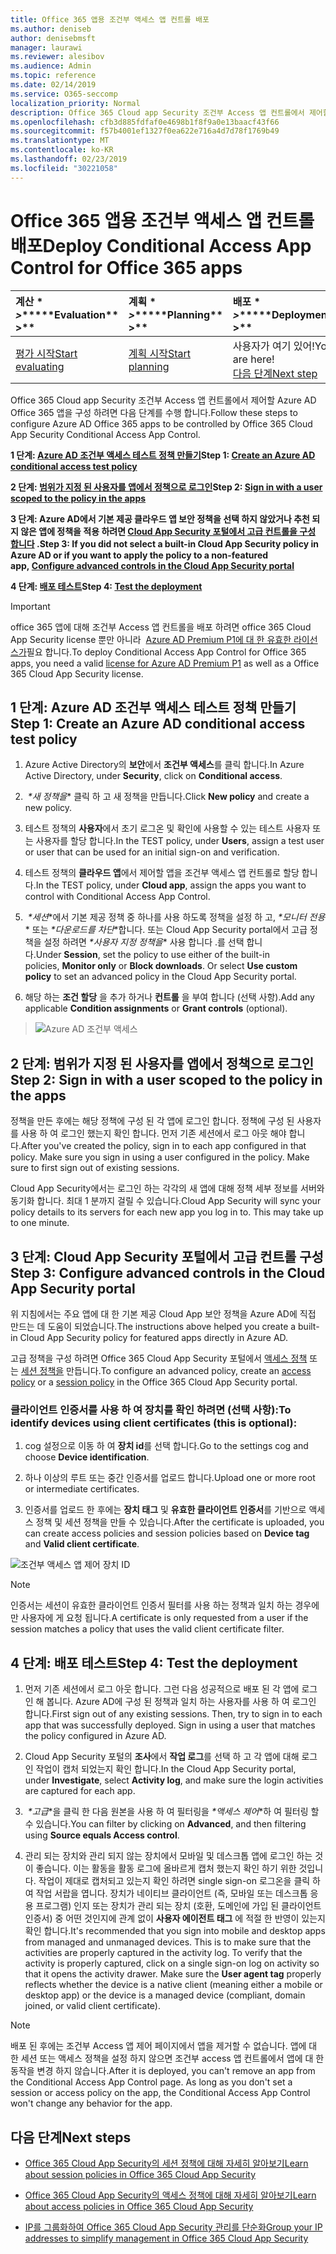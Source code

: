 ```yaml
---
title: Office 365 앱용 조건부 액세스 앱 컨트롤 배포
ms.author: deniseb
author: denisebmsft
manager: laurawi
ms.reviewer: alesibov
ms.audience: Admin
ms.topic: reference
ms.date: 02/14/2019
ms.service: O365-seccomp
localization_priority: Normal
description: Office 365 Cloud app Security 조건부 Access 앱 컨트롤에서 제어할 Azure AD Office 365 앱을 구성 하려면 다음 단계를 수행 합니다.
ms.openlocfilehash: cfb3d885fdfaf0e4698b1f8f9a0e13baacf43f66
ms.sourcegitcommit: f57b4001ef1327f0ea622e716a4d7d78f1769b49
ms.translationtype: MT
ms.contentlocale: ko-KR
ms.lasthandoff: 02/23/2019
ms.locfileid: "30221058"
---
```

# <a name="deploy-conditional-access-app-control-for-office-365-apps"></a><span data-ttu-id="a4102-103">Office 365 앱용 조건부 액세스 앱 컨트롤 배포</span><span class="sxs-lookup"><span data-stu-id="a4102-103">Deploy Conditional Access App Control for Office 365 apps</span></span>

|<span data-ttu-id="a4102-104">계산 \* *\>*\*</span><span class="sxs-lookup"><span data-stu-id="a4102-104">\*\*\*\*Evaluation\*\* \>\*\*</span></span>|<span data-ttu-id="a4102-105">계획 \* *\>*\*</span><span class="sxs-lookup"><span data-stu-id="a4102-105">\*\*\*\*Planning\*\* \>\*\*</span></span>|<span data-ttu-id="a4102-106">배포 \* *\>*\*</span><span class="sxs-lookup"><span data-stu-id="a4102-106">\*\*\*\*Deployment\*\* \>\*\*</span></span>|<span data-ttu-id="a4102-107">사용률 \* \* \* \*</span><span class="sxs-lookup"><span data-stu-id="a4102-107">\*\*\*\*Utilization\*\*\*\*</span></span>|
|:-----|:-----|:-----|:-----|
|[<span data-ttu-id="a4102-108">평가 시작</span><span class="sxs-lookup"><span data-stu-id="a4102-108">Start evaluating</span></span>](office-365-cas-overview.md) <br/> |[<span data-ttu-id="a4102-109">계획 시작</span><span class="sxs-lookup"><span data-stu-id="a4102-109">Start planning</span></span>](get-ready-for-office-365-cas.md) <br/> |<span data-ttu-id="a4102-110">사용자가 여기 있어!</span><span class="sxs-lookup"><span data-stu-id="a4102-110">You are here!</span></span>  <br/> [<span data-ttu-id="a4102-111">다음 단계</span><span class="sxs-lookup"><span data-stu-id="a4102-111">Next step</span></span>](ocas-session-policies.md) <br/> |[<span data-ttu-id="a4102-112">활용 시작</span><span class="sxs-lookup"><span data-stu-id="a4102-112">Start utilizing</span></span>](utilization-activities-for-ocas.md) <br/> |

<span data-ttu-id="a4102-113">Office 365 Cloud app Security 조건부 Access 앱 컨트롤에서 제어할 Azure AD Office 365 앱을 구성 하려면 다음 단계를 수행 합니다.</span><span class="sxs-lookup"><span data-stu-id="a4102-113">Follow these steps to configure Azure AD Office 365 apps to be controlled by Office 365 Cloud App Security Conditional Access App Control.</span></span>

<span data-ttu-id="a4102-114">**1 단계: [Azure AD 조건부 액세스 테스트 정책 만들기](#step-1-create-an-azure-ad-conditional-access-test-policy)**</span><span class="sxs-lookup"><span data-stu-id="a4102-114">**Step 1: [Create an Azure AD conditional access test policy](#step-1-create-an-azure-ad-conditional-access-test-policy)**</span></span>

<span data-ttu-id="a4102-115">**2 단계: [범위가 지정 된 사용자를 앱에서 정책으로 로그인](#step-2-sign-in-with-a-user-scoped-to-the-policy-in-the-apps)**</span><span class="sxs-lookup"><span data-stu-id="a4102-115">**Step 2: [Sign in with a user scoped to the policy in the apps](#step-2-sign-in-with-a-user-scoped-to-the-policy-in-the-apps)**</span></span>

<span data-ttu-id="a4102-116">**3 단계: Azure AD에서 기본 제공 클라우드 앱 보안 정책을 선택 하지 않았거나 추천 되지 않은 앱에 정책을 적용 하려면 [Cloud App Security 포털에서 고급 컨트롤을 구성 합니다](#step-3-configure-advanced-controls-in-the-cloud-app-security-portal) .**</span><span class="sxs-lookup"><span data-stu-id="a4102-116">**Step 3: If you did not select a built-in Cloud App Security policy in Azure AD or if you want to apply the policy to a non-featured app, [Configure advanced controls in the Cloud App Security portal](#step-3-configure-advanced-controls-in-the-cloud-app-security-portal)**</span></span>

<span data-ttu-id="a4102-117">**4 단계: [배포 테스트](#step-4-test-the-deployment)**</span><span class="sxs-lookup"><span data-stu-id="a4102-117">**Step 4: [Test the deployment](#step-4-test-the-deployment)**</span></span>

> [!IMPORTANT]
> <span data-ttu-id="a4102-118">office 365 앱에 대해 조건부 Access 앱 컨트롤을 배포 하려면 office 365 Cloud App Security license 뿐만 아니라  [Azure AD Premium P1에 대 한 유효한 라이선스가](https://docs.microsoft.com/azure/active-directory/license-users-groups)필요 합니다.</span><span class="sxs-lookup"><span data-stu-id="a4102-118">To deploy Conditional Access App Control for Office 365 apps, you need a valid [license for Azure AD Premium P1](https://docs.microsoft.com/azure/active-directory/license-users-groups) as well as a Office 365 Cloud App Security license.</span></span>

## <a name="step-1-create-an-azure-ad-conditional-access-test-policy"></a><span data-ttu-id="a4102-119">1 단계: Azure AD 조건부 액세스 테스트 정책 만들기</span><span class="sxs-lookup"><span data-stu-id="a4102-119">Step 1: Create an Azure AD conditional access test policy</span></span> 

1. <span data-ttu-id="a4102-120">Azure Active Directory의 **보안**에서 **조건부 액세스**를 클릭 합니다.</span><span class="sxs-lookup"><span data-stu-id="a4102-120">In Azure Active Directory, under **Security**, click on **Conditional access**.</span></span>

2. <span data-ttu-id="a4102-121"> *\*새 정책을** 클릭 하 고 새 정책을 만듭니다.</span><span class="sxs-lookup"><span data-stu-id="a4102-121">Click **New policy** and create a new policy.</span></span>

3. <span data-ttu-id="a4102-122">테스트 정책의 **사용자**에서 초기 로그온 및 확인에 사용할 수 있는 테스트 사용자 또는 사용자를 할당 합니다.</span><span class="sxs-lookup"><span data-stu-id="a4102-122">In the TEST policy, under **Users**, assign a test user or user that can be used for an initial sign-on and verification.</span></span>

4. <span data-ttu-id="a4102-123">테스트 정책의 **클라우드 앱**에서 제어할 앱을 조건부 액세스 앱 컨트롤로 할당 합니다.</span><span class="sxs-lookup"><span data-stu-id="a4102-123">In the TEST policy, under **Cloud app**, assign the apps you want to control with Conditional Access App Control.</span></span>

5. <span data-ttu-id="a4102-p101"> *\*세션*\*에서 기본 제공 정책 중 하나를 사용 하도록 정책을 설정 하 고, *\*모니터 전용** 또는 *\*다운로드를 차단*\*합니다. 또는 Cloud App Security portal에서 고급 정책을 설정 하려면 *\*사용자 지정 정책을** 사용 합니다 .를 선택 합니다.</span><span class="sxs-lookup"><span data-stu-id="a4102-p101">Under **Session**, set the policy to use either of the built-in policies, **Monitor only** or **Block downloads**. Or select **Use custom policy** to set an advanced policy in the Cloud App Security portal.</span></span>

6. <span data-ttu-id="a4102-126">해당 하는 **조건 할당** 을 추가 하거나 **컨트롤** 을 부여 합니다 (선택 사항).</span><span class="sxs-lookup"><span data-stu-id="a4102-126">Add any applicable **Condition assignments** or **Grant controls** (optional).</span></span>

> ![Azure AD 조건부 액세스](media/image1.png)

## <a name="step-2-sign-in-with-a-user-scoped-to-the-policy-in-the-apps"></a><span data-ttu-id="a4102-128">2 단계: 범위가 지정 된 사용자를 앱에서 정책으로 로그인</span><span class="sxs-lookup"><span data-stu-id="a4102-128">Step 2: Sign in with a user scoped to the policy in the apps</span></span> 

<span data-ttu-id="a4102-p102">정책을 만든 후에는 해당 정책에 구성 된 각 앱에 로그인 합니다. 정책에 구성 된 사용자를 사용 하 여 로그인 했는지 확인 합니다. 먼저 기존 세션에서 로그 아웃 해야 합니다.</span><span class="sxs-lookup"><span data-stu-id="a4102-p102">After you've created the policy, sign in to each app configured in that policy. Make sure you sign in using a user configured in the policy. Make sure to first sign out of existing sessions.</span></span>

<span data-ttu-id="a4102-p103">Cloud App Security에서는 로그인 하는 각각의 새 앱에 대해 정책 세부 정보를 서버와 동기화 합니다. 최대 1 분까지 걸릴 수 있습니다.</span><span class="sxs-lookup"><span data-stu-id="a4102-p103">Cloud App Security will sync your policy details to its servers for each new app you log in to. This may take up to one minute.</span></span>

## <a name="step-3-configure-advanced-controls-in-the-cloud-app-security-portal"></a><span data-ttu-id="a4102-134">3 단계: Cloud App Security 포털에서 고급 컨트롤 구성</span><span class="sxs-lookup"><span data-stu-id="a4102-134">Step 3: Configure advanced controls in the Cloud App Security portal</span></span> 

<span data-ttu-id="a4102-135">위 지침에서는 주요 앱에 대 한 기본 제공 Cloud App 보안 정책을 Azure AD에 직접 만드는 데 도움이 되었습니다.</span><span class="sxs-lookup"><span data-stu-id="a4102-135">The instructions above helped you create a built-in Cloud App Security policy for featured apps directly in Azure AD.</span></span>

<span data-ttu-id="a4102-136">고급 정책을 구성 하려면 Office 365 Cloud App Security 포털에서 [액세스 정책](ocas-access-policies.md) 또는 [세션 정책을](ocas-session-policies.md) 만듭니다.</span><span class="sxs-lookup"><span data-stu-id="a4102-136">To configure an advanced policy, create an [access policy](ocas-access-policies.md) or a [session policy](ocas-session-policies.md) in the Office 365 Cloud App Security portal.</span></span>

### <a name="to-identify-devices-using-client-certificates-this-is-optional"></a><span data-ttu-id="a4102-137">클라이언트 인증서를 사용 하 여 장치를 확인 하려면 (선택 사항):</span><span class="sxs-lookup"><span data-stu-id="a4102-137">To identify devices using client certificates (this is optional):</span></span>

1. <span data-ttu-id="a4102-138">cog 설정으로 이동 하 여 **장치 id**를 선택 합니다.</span><span class="sxs-lookup"><span data-stu-id="a4102-138">Go to the settings cog and choose **Device identification**.</span></span>

2. <span data-ttu-id="a4102-139">하나 이상의 루트 또는 중간 인증서를 업로드 합니다.</span><span class="sxs-lookup"><span data-stu-id="a4102-139">Upload one or more root or intermediate certificates.</span></span>

3. <span data-ttu-id="a4102-140">인증서를 업로드 한 후에는 **장치 태그** 및 **유효한 클라이언트 인증서**를 기반으로 액세스 정책 및 세션 정책을 만들 수 있습니다.</span><span class="sxs-lookup"><span data-stu-id="a4102-140">After the certificate is uploaded, you can create access policies and session policies based on **Device tag** and **Valid client certificate**.</span></span>

![조건부 액세스 앱 제어 장치 ID](media/image2.png)

> [!NOTE]
> <span data-ttu-id="a4102-142">인증서는 세션이 유효한 클라이언트 인증서 필터를 사용 하는 정책과 일치 하는 경우에만 사용자에 게 요청 됩니다.</span><span class="sxs-lookup"><span data-stu-id="a4102-142">A certificate is only requested from a user if the session matches a policy that uses the valid client certificate filter.</span></span>
> 
## <a name="step-4-test-the-deployment"></a><span data-ttu-id="a4102-143">4 단계: 배포 테스트</span><span class="sxs-lookup"><span data-stu-id="a4102-143">Step 4: Test the deployment</span></span> 

1. <span data-ttu-id="a4102-p104">먼저 기존 세션에서 로그 아웃 합니다. 그런 다음 성공적으로 배포 된 각 앱에 로그인 해 봅니다. Azure AD에 구성 된 정책과 일치 하는 사용자를 사용 하 여 로그인 합니다.</span><span class="sxs-lookup"><span data-stu-id="a4102-p104">First sign out of any existing sessions. Then, try to sign in to each app that was successfully deployed. Sign in using a user that matches the policy configured in Azure AD.</span></span>

2. <span data-ttu-id="a4102-147">Cloud App Security 포털의 **조사**에서 **작업 로그**를 선택 하 고 각 앱에 대해 로그인 작업이 캡처 되었는지 확인 합니다.</span><span class="sxs-lookup"><span data-stu-id="a4102-147">In the Cloud App Security portal, under **Investigate**, select **Activity log**, and make sure the login activities are captured for each app.</span></span>

3. <span data-ttu-id="a4102-148"> *\*고급*\*을 클릭 한 다음 원본을 사용 하 여 필터링을 *\*액세스 제어*\*하 여 필터링 할 수 있습니다.</span><span class="sxs-lookup"><span data-stu-id="a4102-148">You can filter by clicking on **Advanced**, and then filtering using **Source equals Access control**.</span></span>

4. <span data-ttu-id="a4102-p105">관리 되는 장치와 관리 되지 않는 장치에서 모바일 및 데스크톱 앱에 로그인 하는 것이 좋습니다. 이는 활동을 활동 로그에 올바르게 캡처 했는지 확인 하기 위한 것입니다. 작업이 제대로 캡처되고 있는지 확인 하려면 single sign-on 로그온을 클릭 하 여 작업 서랍을 엽니다. 장치가 네이티브 클라이언트 (즉, 모바일 또는 데스크톱 응용 프로그램) 인지 또는 장치가 관리 되는 장치 (호환, 도메인에 가입 된 클라이언트 인증서) 중 어떤 것인지에 관계 없이 **사용자 에이전트 태그** 에 적절 한 반영이 있는지 확인 합니다.</span><span class="sxs-lookup"><span data-stu-id="a4102-p105">It's recommended that you sign into mobile and desktop apps from managed and unmanaged devices. This is to make sure that the activities are properly captured in the activity log. To verify that the activity is properly captured, click on a single sign-on log on activity so that it opens the activity drawer. Make sure the **User agent tag** properly reflects whether the device is a native client (meaning either a mobile or desktop app) or the device is a managed device (compliant, domain joined, or valid client certificate).</span></span>

> [!NOTE]
> <span data-ttu-id="a4102-p106">배포 된 후에는 조건부 Access 앱 제어 페이지에서 앱을 제거할 수 없습니다. 앱에 대 한 세션 또는 액세스 정책을 설정 하지 않으면 조건부 access 앱 컨트롤에서 앱에 대 한 동작을 변경 하지 않습니다.</span><span class="sxs-lookup"><span data-stu-id="a4102-p106">After it is deployed, you can't remove an app from the Conditional Access App Control page. As long as you don't set a session or access policy on the app, the Conditional Access App Control won't change any behavior for the app.</span></span>

## <a name="next-steps"></a><span data-ttu-id="a4102-155">다음 단계</span><span class="sxs-lookup"><span data-stu-id="a4102-155">Next steps</span></span>

- [<span data-ttu-id="a4102-156">Office 365 Cloud App Security의 세션 정책에 대해 자세히 알아보기</span><span class="sxs-lookup"><span data-stu-id="a4102-156">Learn about session policies in Office 365 Cloud App Security</span></span>](ocas-session-policies.md)

- [<span data-ttu-id="a4102-157">Office 365 Cloud App Security의 액세스 정책에 대해 자세히 알아보기</span><span class="sxs-lookup"><span data-stu-id="a4102-157">Learn about access policies in Office 365 Cloud App Security</span></span>](ocas-access-policies.md) 

- [<span data-ttu-id="a4102-158">IP를 그룹화하여 Office 365 Cloud App Security 관리를 단순화</span><span class="sxs-lookup"><span data-stu-id="a4102-158">Group your IP addresses to simplify management in Office 365 Cloud App Security</span></span>](group-your-ip-addresses-in-ocas.md)